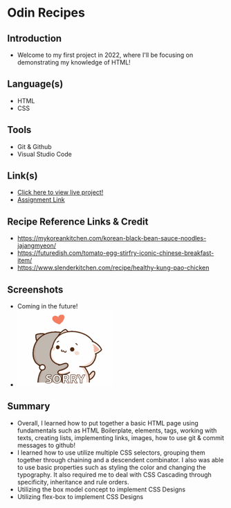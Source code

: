 # Odin Recipes
## Introduction
- Welcome to my first project in 2022, where I'll be focusing on demonstrating my knowledge of HTML!

## Language(s)
- HTML
- CSS

## Tools
- Git & Github
- Visual Studio Code 

## Link(s)
- [Click here to view live project!](https://a1sushi.github.io/odin-recipes/)
- [Assignment Link](https://www.theodinproject.com/lessons/foundations-recipes) 

## Recipe Reference Links & Credit 
- https://mykoreankitchen.com/korean-black-bean-sauce-noodles-jajangmyeon/
- https://futuredish.com/tomato-egg-stirfry-iconic-chinese-breakfast-item/
- https://www.slenderkitchen.com/recipe/healthy-kung-pao-chicken 

## Screenshots 
- Coming in the future!
- ![](/gifs/Sorry-GIF.gif)

## Summary 
- Overall, I learned how to put together a basic HTML page using fundamentals such as HTML Boilerplate, elements, tags, working with texts, creating lists, implementing links, images, how to use git & commit messages to github! 
- I learned how to use utilize multiple CSS selectors, grouping them together through chaining and a descendent combinator. I also was able to use basic properties such as styling the color and changing the typography. It also required me to deal with CSS Cascading through specificity, inheritance and rule orders.
- Utilizing the box model concept to implement CSS Designs 
- Utilizing flex-box to implement CSS Designs 